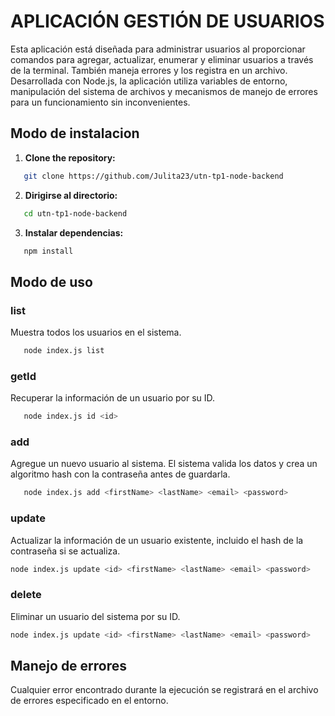 # **APLICACIÓN GESTIÓN DE USUARIOS**

Esta aplicación está diseñada para administrar usuarios al proporcionar comandos para agregar, actualizar, enumerar y eliminar usuarios a través de la terminal. También maneja errores y los registra en un archivo. Desarrollada con Node.js, la aplicación utiliza variables de entorno, manipulación del sistema de archivos y mecanismos de manejo de errores para un funcionamiento sin inconvenientes.

## Modo de instalacion

1. **Clone the repository:**
```bash
   git clone https://github.com/Julita23/utn-tp1-node-backend
```

2. **Dirigirse al directorio:**
```bash
   cd utn-tp1-node-backend
```

3. **Instalar dependencias:**
```bash
   npm install
```

## Modo de uso
### list
Muestra todos los usuarios en el sistema.
```bash
   node index.js list
```

### getId
Recuperar la información de un usuario por su ID.
```bash
   node index.js id <id>
```

### add
Agregue un nuevo usuario al sistema. El sistema valida los datos y crea un algoritmo hash con la contraseña antes de guardarla.
```bash
   node index.js add <firstName> <lastName> <email> <password>
```

### update
Actualizar la información de un usuario existente, incluido el hash de la contraseña si se actualiza.
```bash
node index.js update <id> <firstName> <lastName> <email> <password>
```

### delete
Eliminar un usuario del sistema por su ID.
```bash
node index.js update <id> <firstName> <lastName> <email> <password>
```

## Manejo de errores
Cualquier error encontrado durante la ejecución se registrará en el archivo de errores especificado en el entorno.
